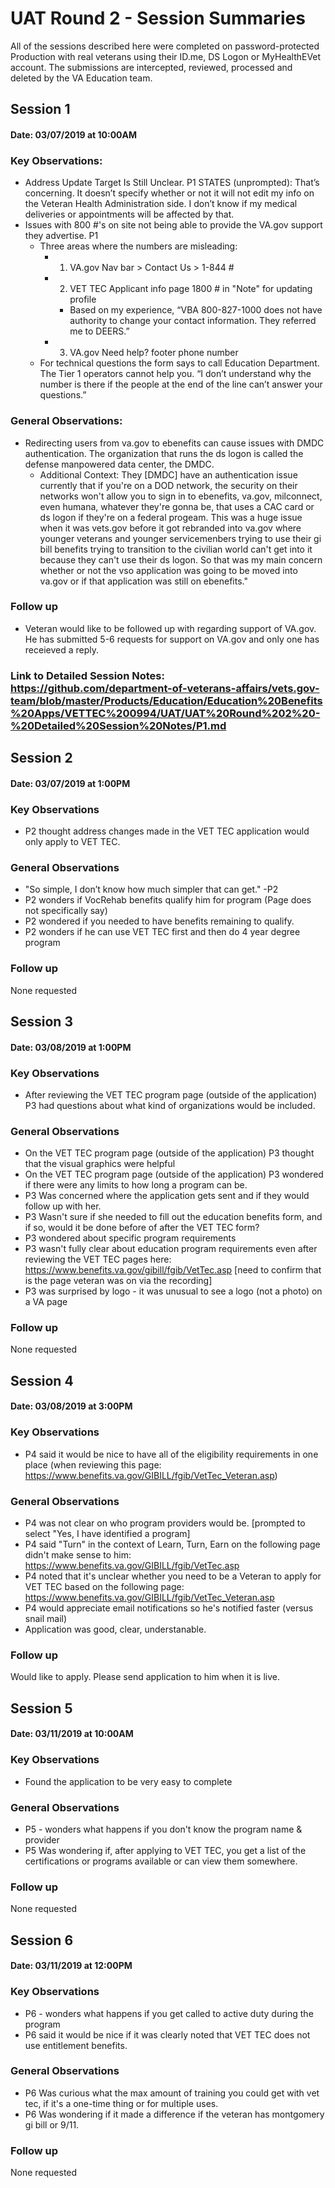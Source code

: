 # UAT Round 2 - Session Summaries 
All of the sessions described here were completed on password-protected Production with real veterans using their ID.me, DS Logon or MyHealthEVet account. The submissions are intercepted, reviewed, processed and deleted by the VA Education team. 

## Session 1
#### Date: 03/07/2019 at 10:00AM
### Key Observations: 
- Address Update Target Is Still Unclear.  P1 STATES (unprompted): That’s concerning. It doesn’t specify whether or not it will not edit my info on the Veteran Health Administration side. I don’t know if my medical deliveries or appointments will be affected by that.
- Issues with 800 #'s on site not being able to provide the VA.gov support they advertise. P1
  - Three areas where the numbers are misleading:
    - 1) VA.gov Nav bar > Contact Us > 1-844 #
    - 2) VET TEC Applicant info page 1800 # in "Note" for updating profile
        - Based on my experience, “VBA 800-827-1000 does not have authority to change your contact information. They referred me to DEERS.”
    - 3) VA.gov Need help? footer phone number
   - For technical questions the form says to call Education Department. The Tier 1 operators cannot help you. “I don’t understand why the number is there if the people at the end of the line can’t answer your questions.”
### General Observations: 
- Redirecting users from va.gov to ebenefits can cause issues with DMDC authentication. The organization that runs the ds logon is called the defense manpowered data center, the DMDC.
  - Additional Context: They [DMDC] have an authentication issue currently that if you're on a DOD network, the security on their networks won't allow you to sign in to ebenefits, va.gov, milconnect, even humana, whatever they're gonna be, that uses a CAC card or ds logon if they're on a federal progeam. This was a huge issue when it was vets.gov before it got rebranded into va.gov where younger veterans and younger servicemenbers trying to use their gi bill benefits trying to transition to the civilian world can't get into it because they can't use their ds logon. So that was my main concern whether or not the vso application was going to be moved into va.gov or if that application was still on ebenefits."
### Follow up
- Veteran would like to be followed up with regarding support of VA.gov. He has submitted 5-6 requests for support on VA.gov and only one has receieved a reply. 
### Link to Detailed Session Notes: https://github.com/department-of-veterans-affairs/vets.gov-team/blob/master/Products/Education/Education%20Benefits%20Apps/VETTEC%200994/UAT/UAT%20Round%202%20-%20Detailed%20Session%20Notes/P1.md

## Session 2
#### Date: 03/07/2019 at 1:00PM
### Key Observations
- P2 thought address changes made in the VET TEC application would only apply to VET TEC.
### General Observations
- "So simple, I don’t know how much simpler that can get." -P2
- P2 wonders if VocRehab benefits qualify him for program (Page does not specifically say)
- P2 wondered if you needed to have benefits remaining to qualify.
- P2 wonders if he can use VET TEC first and then do 4 year degree program
### Follow up
None requested

## Session 3
#### Date: 03/08/2019 at 1:00PM
### Key Observations
- After reviewing the VET TEC program page (outside of the application) P3 had questions about what kind of organizations would be included. 
### General Observations
- On the VET TEC program page (outside of the application) P3 thought that the visual graphics were helpful
- On the VET TEC program page (outside of the application) P3 wondered if there were any limits to how long a program can be.
- P3 Was concerned where the application gets sent and if they would follow up with her.
- P3 Wasn't sure if she needed to fill out the education benefits form, and if so, would it be done before of after the VET TEC form?
- P3 wondered about specific program requirements
- P3 wasn't fully clear about education program requirements even after reviewing the VET TEC pages here: https://www.benefits.va.gov/gibill/fgib/VetTec.asp [need to confirm that is the page veteran was on via the recording]
- P3 was surprised by logo - it was unusual to see a logo (not a photo) on a VA page
### Follow up
None requested

## Session 4
#### Date: 03/08/2019 at 3:00PM
### Key Observations
- P4 said it would be nice to have all of the eligibility requirements in one place (when reviewing this page: https://www.benefits.va.gov/GIBILL/fgib/VetTec_Veteran.asp)
### General Observations
- P4 was not clear on who program providers would be. [prompted to select "Yes, I have identified a program]
- P4 said "Turn" in the context of Learn, Turn, Earn on the following page didn't make sense to him: https://www.benefits.va.gov/GIBILL/fgib/VetTec.asp
- P4 noted that it's unclear whether you need to be a Veteran to apply for VET TEC based on the following page: https://www.benefits.va.gov/GIBILL/fgib/VetTec_Veteran.asp 
- P4 would appreciate email notifications so he's notified faster (versus snail mail)
- Application was good, clear, understanable. 
### Follow up
Would like to apply. Please send application to him when it is live. 

## Session 5
#### Date: 03/11/2019 at 10:00AM
### Key Observations
- Found the application to be very easy to complete
### General Observations
- P5 - wonders what happens if you don't know the program name & provider
- P5 Was wondering if, after applying to VET TEC, you get a list of the certifications or programs available or can view them somewhere.
### Follow up
None requested

## Session 6
#### Date: 03/11/2019 at 12:00PM
### Key Observations
- P6 - wonders what happens if you get called to active duty during the program
- P6 said it would be nice if it was clearly noted that VET TEC does not use entitlement benefits.
### General Observations
- P6 Was curious what the max amount of training you could get with vet tec, if it's a one-time thing or for multiple uses.
- P6 Was wondering if it made a difference if the veteran has montgomery gi bill or 9/11.
### Follow up
None requested
